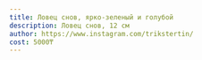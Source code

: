 ```yaml
---
title: Ловец снов, ярко-зеленый и голубой
description: Ловец снов, 12 см
author: https://www.instagram.com/trikstertin/
cost: 5000₸
---
```

